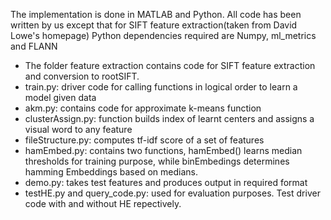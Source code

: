 The implementation is done in MATLAB and Python.
All code has been written by us except that for SIFT feature extraction(taken from David Lowe's homepage)
Python dependencies required are Numpy, ml_metrics and FLANN

* The folder feature extraction contains code for SIFT feature extraction and conversion to rootSIFT.
* train.py: driver code for calling functions in logical order to learn a model given data
* akm.py: contains code for approximate k-means function
* clusterAssign.py: function builds index of learnt centers and assigns a visual word to any feature
* fileStructure.py: computes tf-idf score of a set of features
* hamEmbed.py: contains two functions, hamEmbed() learns median thresholds for training purpose, while binEmbedings determines hamming Embeddings based on 	medians.
* demo.py: takes test features and produces output in required format
* testHE.py and query_code.py: used for evaluation purposes. Test driver code with and without HE repectively.
